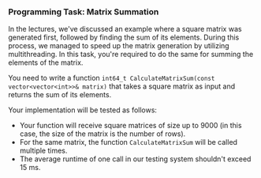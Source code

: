 ### Programming Task: Matrix Summation

In the lectures, we've discussed an example where a square matrix was generated first, followed by finding the sum of its elements. During this process, we managed to speed up the matrix generation by utilizing multithreading. In this task, you're required to do the same for summing the elements of the matrix.

You need to write a function `int64_t CalculateMatrixSum(const vector<vector<int>>& matrix)` that takes a square matrix as input and returns the sum of its elements.

Your implementation will be tested as follows:

- Your function will receive square matrices of size up to 9000 (in this case, the size of the matrix is the number of rows).
- For the same matrix, the function `CalculateMatrixSum` will be called multiple times.
- The average runtime of one call in our testing system shouldn't exceed 15 ms.